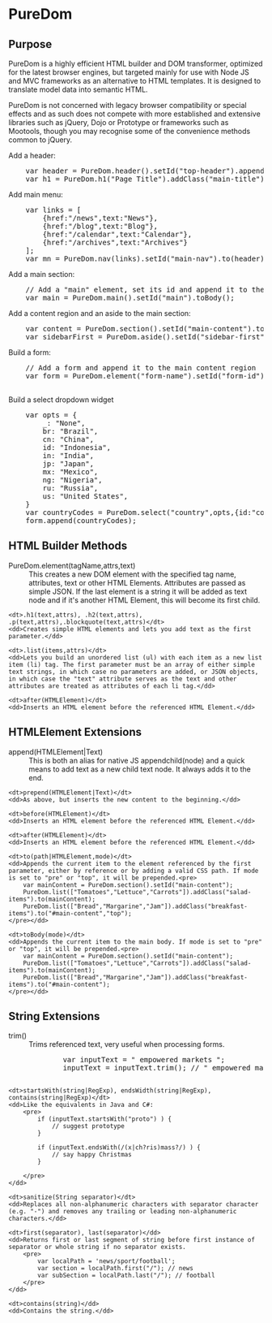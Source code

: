 PureDom
=======
<h2>Purpose</h2>
<p>PureDom is a highly efficient HTML builder and DOM transformer, optimized for the latest browser engines, but targeted mainly for use with Node JS and MVC frameworks as an alternative to HTML templates. It is designed to translate model data into semantic HTML.</p>
<p>PureDom is not concerned with legacy browser compatibility or special effects and as such does not compete with more established and extensive libraries such as jQuery, Dojo or Prototype or frameworks such as Mootools, though you may recognise some of the convenience methods common to jQuery.</p>

<p>Add a header:</p>
<pre>
	var header = PureDom.header().setId("top-header").appendToBody();
	var h1 = PureDom.h1("Page Title").addClass("main-title").appendTo(header);
</pre>

<p>Add main menu:</p>
<pre>
	var links = [
		{href:"/news",text:"News"},
		{href:"/blog",text:"Blog"},
		{href:"/calendar",text:"Calendar"},
		{href:"/archives",text:"Archives"}
	];
	var mn = PureDom.nav(links).setId("main-nav").to(header);
</pre>


<p>Add a main section:</p>
<pre>
	// Add a "main" element, set its id and append it to the body.
	var main = PureDom.main().setId("main").toBody();
</pre>

<p>Add a content region and an aside to the main section:</p>
<pre>
	var content = PureDom.section().setId("main-content").to(main);
	var sidebarFirst = PureDom.aside().setId("sidebar-first").to(main);
</pre>

<p>Build a form:</p>
<pre>
	// Add a form and append it to the main content region
	var form = PureDom.element("form-name").setId("form-id").to(content);

</pre>
<p>Build a select dropdown widget</p>
<pre>
	var opts = {
		_: "None",
		br: "Brazil",
		cn: "China",
		id: "Indonesia",
		in: "India",
		jp: "Japan",
		mx: "Mexico",
		ng: "Nigeria",
		ru: "Russia",
		us: "United States",
	}
	var countryCodes = PureDom.select("country",opts,{id:"county-code"},"in");
	form.append(countryCodes);
</pre>


<h2> HTML Builder Methods</h2>
<dl>
	<dt>PureDom.element(tagName,attrs,text)</dt>
	<dd>This creates a new DOM element with the specified tag name, attributes, text or other HTML Elements. Attributes are passed as simple JSON. If the last element is a string it will be added as text node and if it's another HTML Element, this will become its first child.</dd>
	
	<dt>.h1(text,attrs), .h2(text,attrs), .p(text,attrs),.blockquote(text,attrs)</dt>
	<dd>Creates simple HTML elements and lets you add text as the first parameter.</dd>
	
	<dt>.list(items,attrs)</dt>
	<dd>Lets you build an unordered list (ul) with each item as a new list item (li) tag. The first parameter must be an array of either simple text strings, in which case no parameters are added, or JSON objects, in which case the "text" attribute serves as the text and other attributes are treated as attributes of each li tag.</dd>
	
	<dt>after(HTMLElement)</dt>
	<dd>Inserts an HTML element before the referenced HTML Element.</dd>
	
</dl>

<h2> HTMLElement Extensions</h2>
<dl>
	<dt>append(HTMLElement|Text)</dt>
	<dd>This is both an alias for native JS appendchild(node) and a quick means to add text as a new child text node. It always adds it to the end.</dd>
	
	<dt>prepend(HTMLElement|Text)</dt>
	<dd>As above, but inserts the new content to the beginning.</dd>
	
	<dt>before(HTMLElement)</dt>
	<dd>Inserts an HTML element before the referenced HTML Element.</dd>
	
	<dt>after(HTMLElement)</dt>
	<dd>Inserts an HTML element before the referenced HTML Element.</dd>
	
	<dt>to(path|HTMLElement,mode)</dt>
	<dd>Appends the current item to the element referenced by the first parameter, either by reference or by adding a valid CSS path. If mode is set to "pre" or "top", it will be prepended.<pre>
		var mainContent = PureDom.section().setId("main-content");
		PureDom.list(["Tomatoes","Lettuce","Carrots"]).addClass("salad-items").to(mainContent);
		PureDom.list(["Bread","Margarine","Jam"]).addClass("breakfast-items").to("#main-content","top");
	</pre></dd>
	
	<dt>toBody(mode)</dt>
	<dd>Appends the current item to the main body. If mode is set to "pre" or "top", it will be prepended.<pre>
		var mainContent = PureDom.section().setId("main-content");
		PureDom.list(["Tomatoes","Lettuce","Carrots"]).addClass("salad-items").to(mainContent);
		PureDom.list(["Bread","Margarine","Jam"]).addClass("breakfast-items").to("#main-content");
	</pre></dd>
	
</dl>

<h2> String Extensions</h2>
<dl>
	<dt>trim()</dt>
	<dd>Trims referenced text, very useful when processing forms.
	<pre>
		var inputText = " empowered markets ";
		inputText = inputText.trim(); // " empowered markets";
	</pre>
	</dd>
	
	<dt>startsWith(string|RegExp), endsWidth(string|RegExp), contains(string|RegExp)</dt>
	<dd>Like the equivalents in Java and C#:
		<pre>
			if (inputText.startsWith("proto") ) {
				// suggest prototype
			}
			
			if (inputText.endsWith(/(x|ch?ris)mass?/) ) {
				// say happy Christmas
			}
			
		</pre>
	</dd>
	
	<dt>sanitize(String separator)</dt>
	<dd>Replaces all non-alphanumeric characters with separator character (e.g. "-") and removes any trailing or leading non-alphanumeric characters.</dd>
	
	<dt>first(separator), last(separator)</dd>
	<dd>Returns first or last segment of string before first instance of separator or whole string if no separator exists.
		<pre>
			var localPath = 'news/sport/football';
			var section = localPath.first("/"); // news
			var subSection = localPath.last("/"); // football
		</pre>
	</dd>
	
	<dt>contains(string)</dd>
	<dd>Contains the string.</dd>
	
</dl>